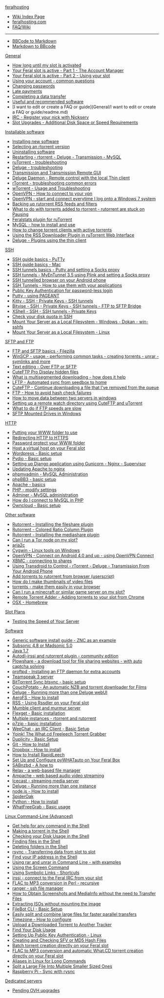 [feralhosting]()

  * [Wiki Index Page](http://feralhosting.github.io/#!index.md)
  * [feralhosting.com](https://www.feralhosting.com/pricing)
  * [FAQ/Wiki](https://www.feralhosting.com/faq/)
  - - - -
  * [BBCode to Markdown](http://feralhosting.github.io/convert/b2m/index.html)
  * [Markdown to BBcode](http://feralhosting.github.io/convert/m2b/index.html)

[General]()

  * [How long until my slot is activated](General/How%20long%20until%20my%20slot%20is%20activated/readme.md)
  * [Your Feral slot is active - Part 1 - The Account Manager](General/Your%20Feral%20slot%20is%20active%20-%20Part%201%20-%20The%20Account%20Manager/readme.md)
  * [Your Feral slot is active - Part 2 - Using your slot](General/Your%20Feral%20slot%20is%20active%20-%20Part%202%20-%20Using%20your%20slot/readme.md)
  * [Using your account - common questions](General/Using%20your%20account%20-%20common%20questions/readme.md)
  * [Changing passwords](General/Changing%20passwords/readme.md)
  * [Late payments](General/Late%20payments/readme.md)
  * [Completing a data transfer](General/Completing%20a%20data%20transfer/readme.md)
  * [Useful and recommended software](General/Useful%20and%20recommended%20software/readme.md)
  * [I want to edit or create a FAQ or guide](General/I want to edit or create a FAQ or guide/readme.md)
  * [IRC - Register your nick with Nickserv](General/IRC%20-%20Register%20your%20nick%20with%20Nickserv/readme.md)
  * [Slot Upgrades - Additional Disk Space or Speed Requirements](General/Slot%20Upgrades%20-%20Additional%20Disk%20Space%20or%20Speed%20Requirements/readme.md)

[Installable software]()

  * [Installing new software](Installable%20software/Installing%20new%20software/readme.md)
  * [Selecting an rtorrent version](Installable%20software/Selecting%20an%20rtorrent%20version/readme.md)
  * [Uninstalling software](Installable%20software/Uninstalling%20software/readme.md)
  * [Restarting - rtorrent - Deluge - Transmission - MySQL](Installable%20software/Restarting%20-%20rtorrent%20-%20Deluge%20-%20Transmission%20-%20MySQL/readme.md)
  * [ruTorrent - troubleshooting](Installable%20software/ruTorrent%20-%20troubleshooting/readme.md)
  * [Deluge - troubleshooting](Installable%20software/Deluge%20-%20troubleshooting/readme.md)
  * [Transmission and Transmission Remote GUI](Installable%20software/Transmission%20and%20Transmission%20Remote%20GUI/readme.md)
  * [Deluge Daemon - Remote control with the local Thin client ](Installable%20software/Deluge%20Daemon%20-%20Remote%20control%20with%20the%20local%20Thin%20client/readme.md)
  * [rTorrent - troubleshooting common errors](Installable%20software/rTorrent%20-%20troubleshooting%20common%20errors/readme.md)
  * [wTorrent - Usage and Troubleshooting](Installable%20software/wTorrent%20-%20Usage%20and%20Troubleshooting/readme.md)
  * [OpenVPN - How to connect to your vpn](Installable%20software/OpenVPN%20-%20How%20to%20connect%20to%20your%20vpn/readme.md)
  * [OpenVPN - start and connect everytime I log onto a Windows 7 system](Installable%20software/OpenVPN%20-%20start%20and%20connect%20everytime%20I%20log%20onto%20a%20Windows%207%20system/readme.md)
  * [Backing up rutorrent RSS feeds and filters](Installable%20software/Backing%20up%20rutorrent%20RSS%20feeds%20and%20filters/readme.md)
  * [What to do with torrents added to rtorrent - rutorrent are stuck on Pausing](Installable%20software/What%20to%20do%20with%20torrents%20added%20to%20rtorrent%20-%20rutorrent%20are%20stuck%20on%20Pausing/readme.md)
  * [Feralstats plugin for ruTorrent](Installable%20software/Feralstats%20plugin%20for%20ruTorrent/readme.md)
  * [MySQL - how to install and use](Installable%20software/MySQL%20-%20how%20to%20install%20and%20use/readme.md)
  * [How to change torrent clients with active torrents](Installable%20software/How%20to%20change%20torrent%20clients%20with%20active%20torrents/readme.md)
  * [Using the RSS Downloader Plugin in ruTorrent Web Interface](Installable%20software/Using%20the%20RSS%20Downloader%20Plugin%20in%20ruTorrent%20Web%20Interface/readme.md)
  * [Deluge - Plugins using the thin client](Installable%20software/Deluge%20-%20Plugins%20using%20the%20Thin%20client/readme.md)

[SSH]()

  * [SSH guide basics - PuTTy](SSH/SSH%20guide%20basics%20-%20PuTTy/readme.md)
  * [SSH guide basics - Mac](SSH/SSH%20guide%20basics%20-%20Mac/readme.md)
  * [SSH tunnels basics - Putty and setting a Socks proxy](SSH/SSH%20tunnels%20basics%20-%20Putty%20and%20setting%20a%20Socks%20proxy/readme.md)
  * [SSH tunnels - MyEnTunnel 3.5 using Plink and setting a Socks proxy](SSH/SSH%20tunnels%20-%20MyEnTunnel%203.5%20and%20Plink/readme.md)
  * [SSH tunnelled browser on your Android phone](SSH/SSH%20tunneled%20browser%20on%20your%20Android%20phone/readme.md)
  * [SSH Tunnels - How to use them with your applications](SSH/SSH%20Tunnels%20-%20How%20to%20use%20them%20with%20your%20applications/readme.md)
  * [Public Key Authentication for password-less login](SSH/Public%20Key%20Authentication%20for%20password-less%20login/readme.md)
  * [Putty - using PAGEANT](SSH/Putty%20-%20using%20PAGEANT/readme.md)
  * [Kitty - SSH - Private Keys - SSH tunnels](SSH/Kitty%20-%20SSH%20-%20Private%20Keys%20-%20SSH%20tunnels/readme.md)
  * [Bitvise - SSH - Private Keys - SSH tunnels - FTP to SFTP Bridge](SSH/Bitvise%20-%20SSH%20-%20Private%20Keys%20-%20SSH%20tunnels%20-%20FTP%20to%20SFTP%20Bridge/readme.md)
  * [XShell - SSH - SSH tunnels - Private Keys](SSH/XShell%20-%20SSH%20-%20Private%20Keys%20-%20SSH%20tunnels/readme.md)
  * [Check your disk quota in SSH](SSH/Check%20your%20disk%20quota%20in%20SSH/readme.md)
  * [Mount Your Server as a Local Filesystem - Windows - Dokan - win-sshfs](SSH/Mount%20Your%20Server%20as%20a%20Local%20Filesystem%20-%20Windows%20-%20Dokan%20-%20win-sshfs/readme.md)
  * [Mount Your Server as a Local Filesystem - Linux](SSH/Mount%20Your%20Server%20as%20a%20Local%20Filesystem%20-%20Linux/readme.md)

[SFTP and FTP]()

  * [FTP and SFTP basics - Filezilla]()
  * [WinSCP - usage - performing common tasks - creating torrents - unrar - symlinks and more]()
  * [Text editing - Over FTP or SFTP]()
  * [CuteFTP Pro Display hidden files]()
  * [What is multisegmented downloading - how does it help]()
  * [LFTP - Automated sync from seedbox to home]()
  * [CuteFTP - Continue downloading a file that I've removed from the queue]()
  * [FTP - How to avoid hash check failures]()
  * [How to move data between two servers in windows]()
  * [Setting up a remote watch directory using CuteFTP and uTorrent]()
  * [What to do if FTP speeds are slow]()
  * [SFTP Mounted Drives in Windows]()

[HTTP]()

  * [Putting your WWW folder to use](HTTP/Putting%20your%20WWW%20folder%20to%20use/readme.md)
  * [Redirecting HTTP to HTTPS](HTTP/Redirecting%20HTTP%20to%20HTTPS/readme.md)
  * [Password protect your WWW folder](HTTP/Password%20protect%20your%20WWW%20folder/readme.md)
  * [Host a virtual host on your Feral slot](HTTP/Host%20a%20virtual%20host%20on%20your%20Feral%20slot/readme.md)
  * [Wordpress - Basic setup](HTTP/Worpress/readme.md)
  * [Pydio - Basic setup](HTTP/Pydio%20-%20Basic%20setup/readme.md)
  * [Setting up Django application using Gunicorn - Nginx - Supervisor](HTTP/Setting%20up%20Django%20application%20using%20Gunicorn%20-%20Nginx%20-%20Supervisor/readme.md)
  * [Updating Apache to nginx](HTTP/Updating%20Apache%20to%20nginx/readme.md)
  * [phpmyadmin - MySQL Administration](HTTP/phpmyadmin%20-%20MySQL%20Administration/readme.md)
  * [phpBB3 - basic setup](HTTP/phpBB3%20-%20basic%20setup/readme.md)
  * [Apache - basics](HTTP/Apache%20-%20basics/readme.md)
  * [PHP - modify settings](HTTP/PHP%20-%20modify%20settings/readme.md)
  * [Adminer - MySQL administration](HTTP/Adminer%20-%20MySQL%20administration/readme.md)
  * [How do I connect to MySQL in PHP](HTTP/How%20do%20I%20connect%20to%20MySQL%20in%20PHP/README.md)
  * [Owncloud - Basic setup](HTTP/Owncloud%20-%20Basic%20setup/readme.md)

[Other software]()

  * [Rutorrent - Installing the fileshare plugin]()
  * [Rutorrent - Colored Ratio Column Plugin]()
  * [Rutorrent - Installing the mediashare plugin]()
  * [Can I run a Tor node on my slot?]()
  * [aria2c]()
  * [Cygwin - Linux tools on Windows]()
  * [OpenVPN - Connect on Android 4.0 and up - using OpenVPN Connect]()
  * [XBMC - connecting to shares]()
  * [Using Transdroid to Control - rTorrent - Deluge - Transmission From Your Android Phone]()
  * [Add torrents to rutorrent from browser (userscript)]()
  * [How do I make thumbnails of video files]()
  * [torrents - make them easily in your browser]()
  * [Can I run a minecraft or similar game server on my slot?]()
  * [Remote Torrent Adder - Adding torrents to your slot from Chrome]()
  * [OSX - Homebrew]()

[Slot Plans]()

  * [Testing the Speed of Your Server]()

[Software]()

  * [Generic software install guide - ZNC as an example]()
  * [Subsonic 4.8 or Madsonic 5.0]()
  * [Java 1.7]()
  * [Autodl-irssi and rutorrent plugin - community edition]()
  * [Plowshare - a download tool for file sharing websites - with auto captcha solving]()
  * [proftpd - Installing an FTP daemon for extra accounts]()
  * [Teamspeak 3 server]()
  * [BitTorrent Sync btsync - basic setup]()
  * [CouchPotato - An automatic NZB and torrent downloader for Films]()
  * [Deluge - Running more than one Deluge webUI]()
  * [AeroFS - How to install]()
  * [RSS - Using Rssdler on your Feral slot]()
  * [Mumble client and murmur server]()
  * [Flexget - Basic installation]()
  * [Multiple instances - rtorrent and rutorrent]()
  * [p7zip - basic installation]()
  * [WeeChat - an IRC Client - Basic Setup]()
  * [Yoink! The What.cd Freeleech Torrent Grabber]()
  * [Duplicity - Basic Setup]()
  * [Git - How to Install]()
  * [Dropbox - How to install]()
  * [How to Install RapidLeech]()
  * [Set Up and Configure pyWHATauto on Your Feral Box]()
  * [SABnzbd - A how to]()
  * [Relay - a web-based file manager]()
  * [Ampache - web based audio video streaming]()
  * [Icecast - streaming media server]()
  * [Deluge - Running more than one instance]()
  * [node.js - How to install]()
  * [SpiderOak]()
  * [Python - How to install]()
  * [WhatFreeGrab - Basic usage]()

[Linux Command-Line (Advanced)]()

  * [Get help for any command in the Shell]()
  * [Making a torrent in the Shell]()
  * [Checking your Disk Usage in the Shell]()
  * [Finding files in the Shell]()
  * [Deleting folders in the Shell]()
  * [rsync - Transferring data from slot to slot]()
  * [Find your IP address in the Shell]()
  * [Using rar and unrar in Command Line - with examples]()
  * [Using the Screen Command]()
  * [Using Symbolic Links - Shortcuts]()
  * [irssi - connect to the Feral IRC from your slot]()
  * [FLAC to MP3 conversion in Perl - recursive]()
  * [ranger - ssh file manager]()
  * [How to Obtain Screenshots and MediaInfo without the need to Transfer Files]()
  * [Extracting ISOs without mounting the image]()
  * [FileBot CLI - Basic Setup]()
  * [Easily split and combine large files for faster parallel transfers]()
  * [Timezone - How to configure]()
  * [Upload a Downloaded Torrent to Another Tracker]()
  * [Find Your Disk Usage]()
  * [Setting Up Public Key Authentication - Linux]()
  * [Creating and Checking SFV or MD5 Hash Files]()
  * [Batch torrent creation directly on your Feral slot]()
  * [FLAC to MP3 conversion and automatic What.CD torrent creation directly on your Feral slot]()
  * [Aliases in Linux for Long Commands]()
  * [Split a Large File Into Multiple Smaller Sized Ones]()
  * [Raspberry Pi - Sync with rysnc]()

[Dedicated servers]()

  * [Pending OVH upgrades](Dedicated%20servers/Pending%20OVH%20upgrades/readme.md)
